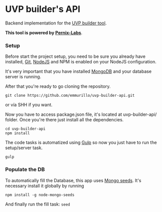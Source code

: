 # UVP builder's API

Backend implementation for the [UVP builder tool](https://github.com/manfredt27/uvp-builder-web).

**This tool is powered by [Pernix-Labs](http://labs.pernix-solutions.com/)**.

### Setup

Before start the project setup, you need to be sure you already have installed, [Git](https://git-scm.com/), [NodeJS](https://nodejs.org/en/) and NPM is enabled on your NodeJS configuration.

It's very important that you have installed [MongoDB](https://www.mongodb.org/) and your database server is running.

After that you're ready to go cloning the repository.

```
git clone https://github.com/emmurillo/uvp-builder-api.git
```

or vía SHH if you want.

Now you have to access package.json file, it's located at uvp-builder-api/ folder. Once you're there just install all the dependencies.

```
cd uvp-builder-api
npm install
```

The code tasks is automatized using [Gulp](http://gulpjs.com/) so now you just have to run the setup/server task.

```
gulp
```

### Populate the DB

To automatically fill the Database, this app uses [Mongo seeds](https://github.com/toymachiner62/node-mongo-seeds).
It's necessary install it globally by running

```
npm install -g node-mongo-seeds
```

And finally run the fill task: `seed`
